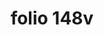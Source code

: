 ---
layout: edition
title: folio 148v
manuscript: Florence, Biblioteca Marucelliana, Carte Rajna XIX.15
sigla: R
iip: r148v.tif
milestone: 296
---
